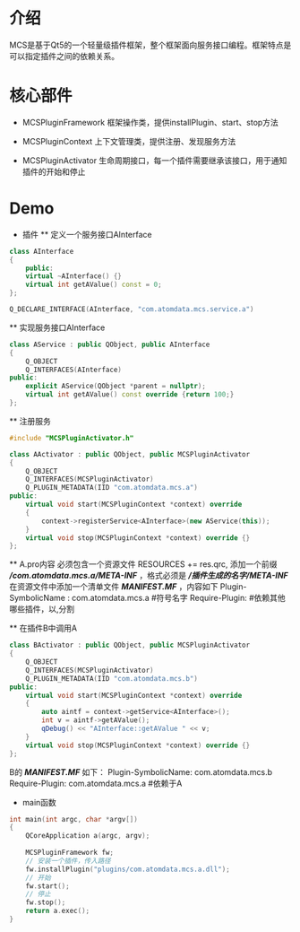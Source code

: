 # 介绍
MCS是基于Qt5的一个轻量级插件框架，整个框架面向服务接口编程。框架特点是可以指定插件之间的依赖关系。

# 核心部件
* MCSPluginFramework 
框架操作类，提供installPlugin、start、stop方法

* MCSPluginContext 
上下文管理类，提供注册、发现服务方法

* MCSPluginActivator 
生命周期接口，每一个插件需要继承该接口，用于通知插件的开始和停止

# Demo
* 插件 
** 定义一个服务接口AInterface 
```cpp
class AInterface
{
    public:
    virtual ~AInterface() {}
    virtual int getAValue() const = 0;
};

Q_DECLARE_INTERFACE(AInterface, "com.atomdata.mcs.service.a")
```

** 实现服务接口AInterface 
```cpp
class AService : public QObject, public AInterface
{
    Q_OBJECT
    Q_INTERFACES(AInterface)
public:
    explicit AService(QObject *parent = nullptr);
    virtual int getAValue() const override {return 100;}
};
```

** 注册服务 
```cpp
#include "MCSPluginActivator.h"

class AActivator : public QObject, public MCSPluginActivator
{
    Q_OBJECT
    Q_INTERFACES(MCSPluginActivator)
    Q_PLUGIN_METADATA(IID "com.atomdata.mcs.a")
public:
    virtual void start(MCSPluginContext *context) override
    {
        context->registerService<AInterface>(new AService(this));
    }
    virtual void stop(MCSPluginContext *context) override {}
};
```

** A.pro内容 
必须包含一个资源文件 RESOURCES += res.qrc, 添加一个前缀 ***/com.atomdata.mcs.a/META-INF*** ，格式必须是 ***/插件生成的名字/META-INF***
在资源文件中添加一个清单文件 ***MANIFEST.MF*** ，内容如下
Plugin-SymbolicName : com.atomdata.mcs.a #符号名字
Require-Plugin: #依赖其他哪些插件，以,分割

** 在插件B中调用A 
```cpp
class BActivator : public QObject, public MCSPluginActivator
{
    Q_OBJECT
    Q_INTERFACES(MCSPluginActivator)
    Q_PLUGIN_METADATA(IID "com.atomdata.mcs.b")
public:
    virtual void start(MCSPluginContext *context) override
    {
        auto aintf = context->getService<AInterface>();
        int v = aintf->getAValue();
        qDebug() << "AInterface::getAValue " << v;
    }
    virtual void stop(MCSPluginContext *context) override {}
};
```

B的 ***MANIFEST.MF*** 如下：
Plugin-SymbolicName: com.atomdata.mcs.b
Require-Plugin: com.atomdata.mcs.a #依赖于A


* main函数 
```cpp
int main(int argc, char *argv[])
{
    QCoreApplication a(argc, argv);
    
    MCSPluginFramework fw;
    // 安装一个插件，传入路径
    fw.installPlugin("plugins/com.atomdata.mcs.a.dll");
    // 开始
    fw.start();
    // 停止
    fw.stop();
    return a.exec();
}
```

